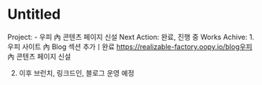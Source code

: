 # Untitled

Project: - 우피 內 콘텐츠 페이지 신설
Next Action: 완료, 진행 중
Works Achive: 1. 우피 사이트 內 Blog 섹션 추가ㅣ완료
https://realizable-factory.oopy.io/blog우피 內 콘텐츠 페이지 신설

2. 이후 브런치, 링크드인, 블로그 운영 예정